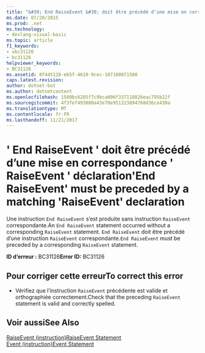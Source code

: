 ```yaml
---
title: "&#39; End RaiseEvent &#39; doit être précédé d’une mise en correspondance &#39; RaiseEvent &#39; déclaration"
ms.date: 07/20/2015
ms.prod: .net
ms.technology:
- devlang-visual-basic
ms.topic: article
f1_keywords:
- vbc31126
- bc31126
helpviewer_keywords:
- BC31126
ms.assetid: 8f445128-eb5f-4610-9cec-107180871500
caps.latest.revision: 
author: dotnet-bot
ms.author: dotnetcontent
ms.openlocfilehash: 1580bc6285f7c9bca096f337118826eac795b22f
ms.sourcegitcommit: 4f3fef493080a43e70e951223894768d36ce430a
ms.translationtype: MT
ms.contentlocale: fr-FR
ms.lasthandoff: 11/21/2017
---
```

# <a name="39end-raiseevent39-must-be-preceded-by-a-matching-39raiseevent39-declaration"></a><span data-ttu-id="cfceb-102">&#39; End RaiseEvent &#39; doit être précédé d’une mise en correspondance &#39; RaiseEvent &#39; déclaration</span><span class="sxs-lookup"><span data-stu-id="cfceb-102">&#39;End RaiseEvent&#39; must be preceded by a matching &#39;RaiseEvent&#39; declaration</span></span>
<span data-ttu-id="cfceb-103">Une instruction `End RaiseEvent` s’est produite sans instruction `RaiseEvent` correspondante.</span><span class="sxs-lookup"><span data-stu-id="cfceb-103">An `End RaiseEvent` statement occurred without a corresponding `RaiseEvent` statement.</span></span> <span data-ttu-id="cfceb-104">`End RaiseEvent` doit être précédé d’une instruction `RaiseEvent` correspondante.</span><span class="sxs-lookup"><span data-stu-id="cfceb-104">`End RaiseEvent` must be preceded by a corresponding `RaiseEvent` statement.</span></span>  
  
 <span data-ttu-id="cfceb-105">**ID d’erreur :** BC31126</span><span class="sxs-lookup"><span data-stu-id="cfceb-105">**Error ID:** BC31126</span></span>  
  
## <a name="to-correct-this-error"></a><span data-ttu-id="cfceb-106">Pour corriger cette erreur</span><span class="sxs-lookup"><span data-stu-id="cfceb-106">To correct this error</span></span>  
  
-   <span data-ttu-id="cfceb-107">Vérifiez que l’instruction `RaiseEvent` précédente est valide et orthographiée correctement.</span><span class="sxs-lookup"><span data-stu-id="cfceb-107">Check that the preceding `RaiseEvent` statement is valid and correctly spelled.</span></span>  
  
## <a name="see-also"></a><span data-ttu-id="cfceb-108">Voir aussi</span><span class="sxs-lookup"><span data-stu-id="cfceb-108">See Also</span></span>  
 [<span data-ttu-id="cfceb-109">RaiseEvent (instruction)</span><span class="sxs-lookup"><span data-stu-id="cfceb-109">RaiseEvent Statement</span></span>](../../visual-basic/language-reference/statements/raiseevent-statement.md)  
 [<span data-ttu-id="cfceb-110">Event (instruction)</span><span class="sxs-lookup"><span data-stu-id="cfceb-110">Event Statement</span></span>](../../visual-basic/language-reference/statements/event-statement.md)
